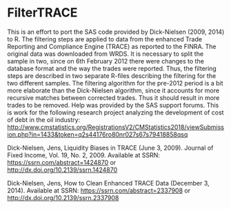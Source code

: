 # FilterTRACE
This is an effort to port the SAS code provided by Dick-Nielsen (2009, 2014) to R. The filtering steps are applied to data from the enhanced Trade Reporting and Compliance Engine (TRACE) as reported to the FINRA. The original data was downloaded from WRDS.
It is necessary to split the sample in two, since on 6th February 2012 there were changes to the database format and the way the trades were reported.
Thus, the filtering steps are described in two separate R-files describing the filtering for the two different samples.
The filtering algorithm for the pre-2012 period is a bit more elaborate than the Dick-Nielsen algorithm, since it accounts for more recursive matches between corrected trades. Thus it should result in more trades to be removed.
Help was provided by the SAS support forums.
This is work for the following research project analyzing the development of cost of debt in the oil industry:
http://www.cmstatistics.org/RegistrationsV2/CMStatistics2018/viewSubmission.php?in=1433&token=q2s44176ro80nr027s67s79418858qsq

Dick-Nielsen, Jens, Liquidity Biases in TRACE (June 3, 2009). Journal of Fixed Income, Vol. 19, No. 2, 2009. Available at SSRN: https://ssrn.com/abstract=1424870 or http://dx.doi.org/10.2139/ssrn.1424870 

Dick-Nielsen, Jens, How to Clean Enhanced TRACE Data (December 3, 2014). Available at SSRN: https://ssrn.com/abstract=2337908 or http://dx.doi.org/10.2139/ssrn.2337908 
 
